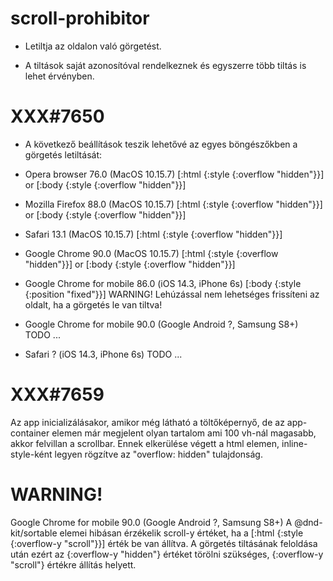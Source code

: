 
# scroll-prohibitor
- Letiltja az oldalon való görgetést.

- A tiltások saját azonosítóval rendelkeznek és egyszerre több tiltás is lehet érvényben.



# XXX#7650
- A következő beállítások teszik lehetővé az egyes böngészőkben a görgetés letiltását:

- Opera browser 76.0 (MacOS 10.15.7)
  [:html {:style {:overflow "hidden"}}] or [:body {:style {:overflow "hidden"}}]

- Mozilla Firefox 88.0 (MacOS 10.15.7)
  [:html {:style {:overflow "hidden"}}] or [:body {:style {:overflow "hidden"}}]

- Safari 13.1 (MacOS 10.15.7)
  [:html {:style {:overflow "hidden"}}]

- Google Chrome 90.0 (MacOS 10.15.7)
  [:html {:style {:overflow "hidden"}}] or [:body {:style {:overflow "hidden"}}]

- Google Chrome for mobile 86.0 (iOS 14.3, iPhone 6s)
  [:body {:style {:position "fixed"}}]
  WARNING! Lehúzással nem lehetséges frissíteni az oldalt, ha a görgetés le van tiltva!

- Google Chrome for mobile 90.0 (Google Android ?, Samsung S8+)
  TODO ...

- Safari ? (iOS 14.3, iPhone 6s)
  TODO ...



# XXX#7659
  Az app inicializálásakor, amikor még látható a töltőképernyő, de az app-container
  elemen már megjelent olyan tartalom ami 100 vh-nál magasabb, akkor felvillan a scrollbar.
  Ennek elkerülése végett a html elemen, inline-style-ként legyen rögzítve az "overflow: hidden" tulajdonság.



# WARNING!
  Google Chrome for mobile 90.0 (Google Android ?, Samsung S8+)
  A @dnd-kit/sortable elemei hibásan érzékelik scroll-y értéket,
  ha a [:html {:style {:overflow-y "scroll"}}] érték be van állítva.
  A görgetés tiltásának feloldása után ezért az {:overflow-y "hidden"} értéket törölni szükséges,
  {:overflow-y "scroll"} értékre állítás helyett.
